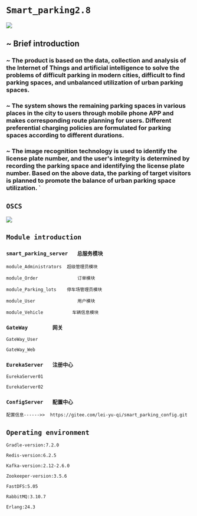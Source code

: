 # `Smart_parking2.8`
<a href="https://www.oscs1024.com/project/oscs/993302761/Smart_parking2.0?ref=badge_small" alt="OSCS Status"><img src="https://www.oscs1024.com/platform/badge/993302761/Smart_parking2.0.svg?size=small"/></a>

##  ~	 Brief introduction 

###   ~	The product is based on the data, collection and analysis of the Internet of Things and artificial intelligence to solve the problems of difficult parking in modern cities, difficult to find parking spaces, and unbalanced utilization of urban parking spaces.


###   ~	The system shows the remaining parking spaces in various places in the city to users through mobile phone APP and makes corresponding route planning for users. Different preferential charging policies are formulated for parking spaces according to different durations.


###   ~	The image recognition technology is used to identify the license plate number, and the user's integrity is determined by recording the parking space and identifying the license plate number. Based on the above data, the parking of target visitors is planned to promote the balance of urban parking space utilization.  `




## `OSCS`



<a href="https://www.oscs1024.com/project/oscs/993302761/Smart_parking2.0?ref=badge_large" alt="OSCS Status"><img src="https://www.oscs1024.com/platform/badge/993302761/Smart_parking2.0.svg?size=large"/></a>


## ` Module introduction `

### `smart_parking_server	总服务模块`
	

	module_Administrators  超级管理员模块

	module_Order	           订单模块

	module_Parking_lots    停车场管理员模块

	module_User                用户模块

	module_Vehicle           车辆信息模块

### `GateWay       	网关`

	GateWay_User

	GateWay_Web

### `EurekaServer	注册中心`


	EurekaServer01

	EurekaServer02


### `ConfigServer	配置中心`

	配置信息------>>  https://gitee.com/lei-yu-qi/smart_parking_config.git
		


## ` Operating environment `

	Gradle-version:7.2.0

	Redis-version:6.2.5

	Kafka-version:2.12-2.6.0

	Zookeeper-version:3.5.6

	FastDFS:5.05
	
	RabbitMQ:3.10.7
	
	Erlang:24.3
